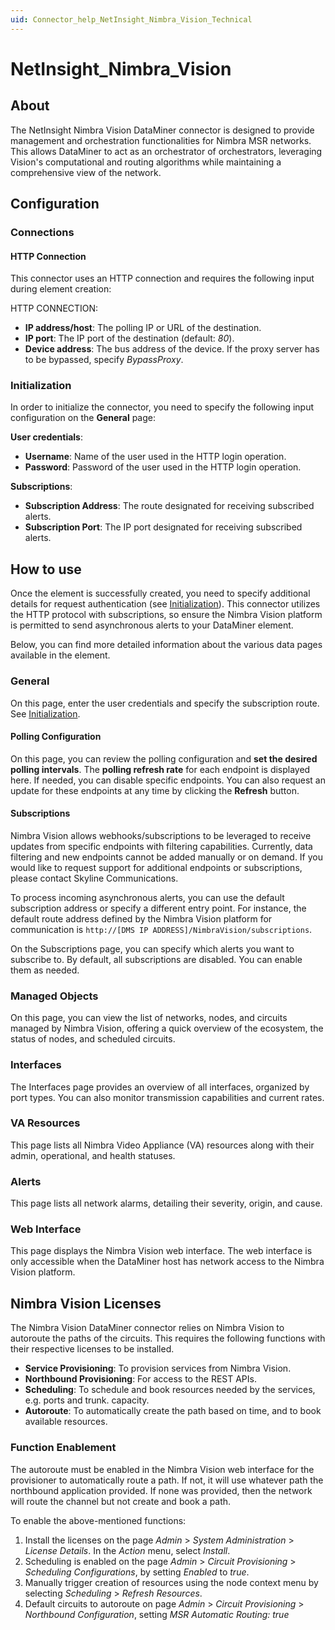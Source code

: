 ```yaml
---
uid: Connector_help_NetInsight_Nimbra_Vision_Technical
---
```


# NetInsight_Nimbra_Vision

## About

The NetInsight Nimbra Vision DataMiner connector is designed to provide management and orchestration functionalities for Nimbra MSR networks. This allows DataMiner to act as an orchestrator of orchestrators, leveraging Vision's computational and routing algorithms while maintaining a comprehensive view of the network.

## Configuration

### Connections

#### HTTP Connection

This connector uses an HTTP connection and requires the following input during element creation:

HTTP CONNECTION:

- **IP address/host**: The polling IP or URL of the destination.
- **IP port**: The IP port of the destination (default: *80*).
- **Device address**: The bus address of the device. If the proxy server has to be bypassed, specify *BypassProxy*.

### Initialization

In order to initialize the connector, you need to specify the following input configuration on the **General** page:

**User credentials**:

- **Username**: Name of the user used in the HTTP login operation.
- **Password**: Password of the user used in the HTTP login operation.

**Subscriptions**:

- **Subscription Address**: The route designated for receiving subscribed alerts.
- **Subscription Port**: The IP port designated for receiving subscribed alerts.

## How to use

Once the element is successfully created, you need to specify additional details for request authentication (see [Initialization](#initialization)). This connector utilizes the HTTP protocol with subscriptions, so ensure the Nimbra Vision platform is permitted to send asynchronous alerts to your DataMiner element.

Below, you can find more detailed information about the various data pages available in the element.

### General

On this page, enter the user credentials and specify the subscription route. See [Initialization](#initialization).

#### Polling Configuration

On this page, you can review the polling configuration and **set the desired polling intervals**. The **polling refresh rate** for each endpoint is displayed here. If needed, you can disable specific endpoints. You can also request an update for these endpoints at any time by clicking the **Refresh** button.

#### Subscriptions

Nimbra Vision allows webhooks/subscriptions to be leveraged to receive updates from specific endpoints with filtering capabilities. Currently, data filtering and new endpoints cannot be added manually or on demand. If you would like to request support for additional endpoints or subscriptions, please contact Skyline Communications.

To process incoming asynchronous alerts, you can use the default subscription address or specify a different entry point. For instance, the default route address defined by the Nimbra Vision platform for communication is `http://[DMS IP ADDRESS]/NimbraVision/subscriptions`.

On the Subscriptions page, you can specify which alerts you want to subscribe to. By default, all subscriptions are disabled. You can enable them as needed.

### Managed Objects

On this page, you can view the list of networks, nodes, and circuits managed by Nimbra Vision, offering a quick overview of the ecosystem, the status of nodes, and scheduled circuits.

### Interfaces

The Interfaces page provides an overview of all interfaces, organized by port types. You can also monitor transmission capabilities and current rates.

### VA Resources

This page lists all Nimbra Video Appliance (VA) resources along with their admin, operational, and health statuses.

### Alerts

This page lists all network alarms, detailing their severity, origin, and cause.

### Web Interface

This page displays the Nimbra Vision web interface. The web interface is only accessible when the DataMiner host has network access to the Nimbra Vision platform.

## Nimbra Vision Licenses

The Nimbra Vision DataMiner connector relies on Nimbra Vision to autoroute the paths of the circuits. This requires the following functions with their respective licenses to be installed.

- **Service Provisioning**: To provision services from Nimbra Vision.
- **Northbound Provisioning**: For access to the REST APIs.
- **Scheduling**: To schedule and book resources needed by the services, e.g. ports and trunk.
capacity.
- **Autoroute**: To automatically create the path based on time, and to book available resources.

### Function Enablement

The autoroute must be enabled in the Nimbra Vision web interface for the provisioner to automatically route a path. If not, it will use whatever path the northbound application provided. If none was provided, then the network will route the channel but not create and book a path.

To enable the above-mentioned functions:

1. Install the licenses on the page *Admin* > *System Administration* > *License Details*. In the *Action* menu, select *Install*.
2. Scheduling is enabled on the page *Admin* > *Circuit Provisioning* > *Scheduling Configurations*, by setting *Enabled* to *true*.
3. Manually trigger creation of resources using the node context menu by selecting *Scheduling* > *Refresh Resources*.
4. Default circuits to autoroute on page *Admin* > *Circuit Provisioning* > *Northbound Configuration*, setting *MSR Automatic Routing: true*

